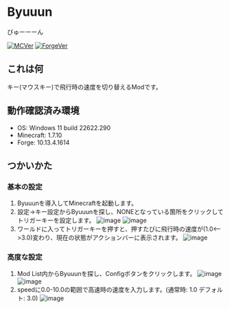 # Byuuun
びゅーーーん

[![MCVer](https://img.shields.io/badge/Minecraft-1.7.10-brightgreen)](https://www.minecraft.net/)
[![ForgeVer](https://img.shields.io/badge/Forge-10.13.4.1614-important)](https://files.minecraftforge.net/maven/net/minecraftforge/forge/index_1.7.10.html)

## これは何
キー(マウスキー)で飛行時の速度を切り替えるModです。

## 動作確認済み環境
- OS: Windows 11 build 22622.290
- Minecraft: 1.7.10
- Forge: 10.13.4.1614

## つかいかた
### 基本の設定
1. Byuuunを導入してMinecraftを起動します。
2. 設定→キー設定からByuuunを探し、NONEとなっている箇所をクリックしてトリガーキーを設定します。
![image](https://user-images.githubusercontent.com/42648535/178735137-a7708ff1-19f8-4acc-a359-41aa94ab21f4.png)
![image](https://user-images.githubusercontent.com/42648535/178735553-c0ff9d31-5bb0-4e7e-a5b2-a4a6e14fc0fc.png)
3. ワールドに入ってトリガーキーを押すと、押すたびに飛行時の速度が(1.0<-->3.0)変わり、現在の状態がアクションバーに表示されます。
![image](https://user-images.githubusercontent.com/42648535/178736076-e86455ea-edb6-4cc2-8aa8-ece23aed2eca.png)


### 高度な設定

1. Mod List内からByuuunを探し、Configボタンをクリックします。
![image](https://user-images.githubusercontent.com/42648535/178734193-53764528-6fb4-41d6-a5de-94cddc8fea79.png)
![image](https://user-images.githubusercontent.com/42648535/178734419-5fdd3437-0e66-4f55-9e53-d310f55e26a7.png)
2. speedに0.0-10.0の範囲で高速時の速度を入力します。(通常時: 1.0 デフォルト: 3.0)
![image](https://user-images.githubusercontent.com/42648535/178734904-4241ad18-c021-45ca-b1d5-8a0b8e3f0f12.png)
